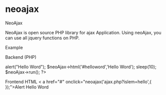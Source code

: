 neoajax
=======

NeoAjax

NeoAjax is open source PHP library for ajax Application. Using neoAjax, you can use all jquery functions on PHP. 

Example

Backend (PHP)
<?php

$neoAjax = new neoAjax();
$neoAjax->alert("Hello Word");
$neoAjax->html('#helloword','Hello Word');
sleep(10);
$neoAjax->run();

?>

Frontend
HTML
  < a href="#" onclick="neoajax('ajax.php?islem=hello',{ });">Alert Hello Word</a >
  <div id="helloword">
  </div>
